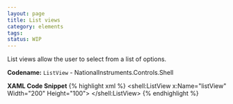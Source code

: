 ```yaml
---
layout: page
title: List views
category: elements
tags:
status: WIP
---
```


List views allow the user to select from a list of options.

**Codename:** `ListView` - NationalInstruments.Controls.Shell

**XAML Code Snippet**
{% highlight xml %}
<shell:ListView x:Name="listView" Width="200" Height="100">
  <ListViewItem Content="ListViewItem 1"/>
  <ListViewItem Content="ListViewItem 2"/>
  <ListViewItem Content="ListViewItem 3"/>
</shell:ListView>
{% endhighlight %}
